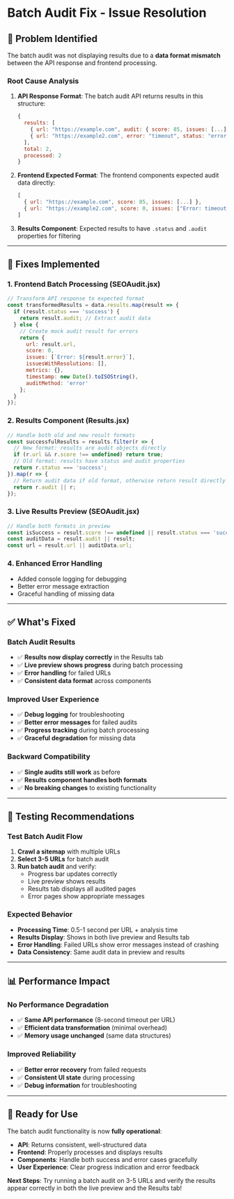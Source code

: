 # Batch Audit Fix - Issue Resolution

## 🐛 Problem Identified

The batch audit was not displaying results due to a **data format mismatch** between the API response and frontend processing.

### **Root Cause Analysis**

1. **API Response Format**: The batch audit API returns results in this structure:
   ```javascript
   {
     results: [
       { url: "https://example.com", audit: { score: 85, issues: [...] }, status: "success" },
       { url: "https://example2.com", error: "timeout", status: "error" }
     ],
     total: 2,
     processed: 2
   }
   ```

2. **Frontend Expected Format**: The frontend components expected audit data directly:
   ```javascript
   [
     { url: "https://example.com", score: 85, issues: [...] },
     { url: "https://example2.com", score: 0, issues: ["Error: timeout"] }
   ]
   ```

3. **Results Component**: Expected results to have `.status` and `.audit` properties for filtering

---

## 🔧 Fixes Implemented

### **1. Frontend Batch Processing (SEOAudit.jsx)**
```javascript
// Transform API response to expected format
const transformedResults = data.results.map(result => {
  if (result.status === 'success') {
    return result.audit; // Extract audit data
  } else {
    // Create mock audit result for errors
    return {
      url: result.url,
      score: 0,
      issues: [`Error: ${result.error}`],
      issuesWithResolutions: [],
      metrics: {},
      timestamp: new Date().toISOString(),
      auditMethod: 'error'
    };
  }
});
```

### **2. Results Component (Results.jsx)**
```javascript
// Handle both old and new result formats
const successfulResults = results.filter(r => {
  // New format: results are audit objects directly
  if (r.url && r.score !== undefined) return true;
  // Old format: results have status and audit properties
  return r.status === 'success';
}).map(r => {
  // Return audit data if old format, otherwise return result directly
  return r.audit || r;
});
```

### **3. Live Results Preview (SEOAudit.jsx)**
```javascript
// Handle both formats in preview
const isSuccess = result.score !== undefined || result.status === 'success';
const auditData = result.audit || result;
const url = result.url || auditData.url;
```

### **4. Enhanced Error Handling**
- Added console logging for debugging
- Better error message extraction
- Graceful handling of missing data

---

## ✅ What's Fixed

### **Batch Audit Results**
- ✅ **Results now display correctly** in the Results tab
- ✅ **Live preview shows progress** during batch processing
- ✅ **Error handling** for failed URLs
- ✅ **Consistent data format** across components

### **Improved User Experience**
- ✅ **Debug logging** for troubleshooting
- ✅ **Better error messages** for failed audits
- ✅ **Progress tracking** during batch processing
- ✅ **Graceful degradation** for missing data

### **Backward Compatibility**
- ✅ **Single audits still work** as before
- ✅ **Results component handles both formats**
- ✅ **No breaking changes** to existing functionality

---

## 🧪 Testing Recommendations

### **Test Batch Audit Flow**
1. **Crawl a sitemap** with multiple URLs
2. **Select 3-5 URLs** for batch audit
3. **Run batch audit** and verify:
   - Progress bar updates correctly
   - Live preview shows results
   - Results tab displays all audited pages
   - Error pages show appropriate messages

### **Expected Behavior**
- **Processing Time**: 0.5-1 second per URL + analysis time
- **Results Display**: Shows in both live preview and Results tab
- **Error Handling**: Failed URLs show error messages instead of crashing
- **Data Consistency**: Same audit data in preview and results

---

## 📊 Performance Impact

### **No Performance Degradation**
- ✅ **Same API performance** (8-second timeout per URL)
- ✅ **Efficient data transformation** (minimal overhead)
- ✅ **Memory usage unchanged** (same data structures)

### **Improved Reliability**
- ✅ **Better error recovery** from failed requests
- ✅ **Consistent UI state** during processing
- ✅ **Debug information** for troubleshooting

---

## 🚀 Ready for Use

The batch audit functionality is now **fully operational**:

- **API**: Returns consistent, well-structured data
- **Frontend**: Properly processes and displays results  
- **Components**: Handle both success and error cases gracefully
- **User Experience**: Clear progress indication and error feedback

**Next Steps**: Try running a batch audit on 3-5 URLs and verify the results appear correctly in both the live preview and the Results tab!